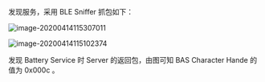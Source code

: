 发现服务，采用 BLE Sniffer 抓包如下：

![image-20200414115307011](E:\Embedded-Notes\ATB110X\image-20200414115307011.png)

![image-20200414115102374](E:\Embedded-Notes\ATB110X\image-20200414115102374.png)

发现 Battery Service 时 Server 的返回包，由图可知 BAS Character Hande 的值为 0x000c 。

